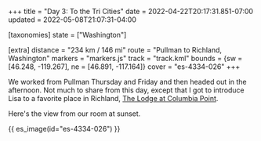 +++
title = "Day 3: To the Tri Cities"
date = 2022-04-22T20:17:31.851-07:00
updated = 2022-05-08T21:07:31-04:00

[taxonomies]
state = ["Washington"]

[extra]
distance = "234 km / 146 mi"
route = "Pullman to Richland, Washington"
markers = "markers.js"
track = "track.kml"
bounds = {sw = [46.248, -119.267], ne = [46.891, -117.164]}
cover = "es-4334-026"
+++

We worked from Pullman Thursday and Friday and then headed out in the afternoon. Not much to share from this day, except that I got to introduce Lisa to a favorite place in Richland, [The Lodge at Columbia Point](https://lodgeatcolumbiapoint.com).

<!-- more -->

Here's the view from our room at sunset.

{{ es_image(id="es-4334-026") }}
